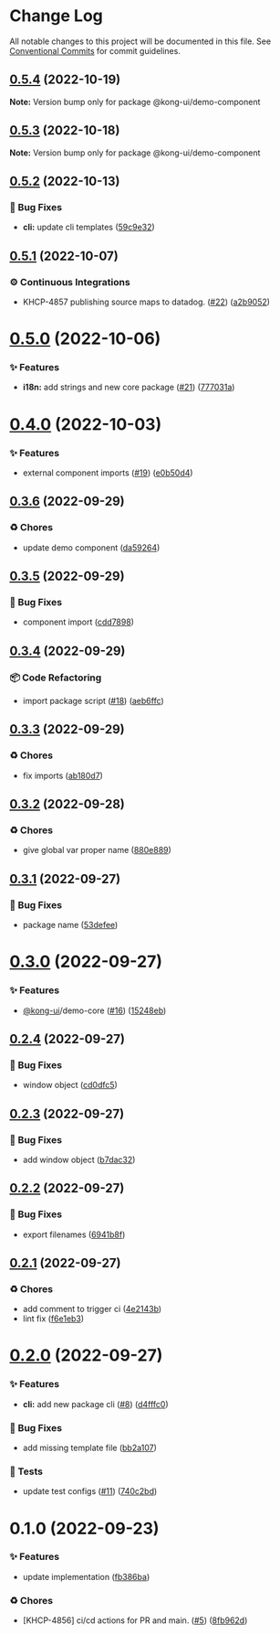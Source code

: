 # Change Log

All notable changes to this project will be documented in this file.
See [Conventional Commits](https://conventionalcommits.org) for commit guidelines.

## [0.5.4](https://github.com/Kong/kong-ui-shared-components/compare/@kong-ui/demo-component@0.5.3...@kong-ui/demo-component@0.5.4) (2022-10-19)

**Note:** Version bump only for package @kong-ui/demo-component





## [0.5.3](https://github.com/Kong/kong-ui-shared-components/compare/@kong-ui/demo-component@0.5.2...@kong-ui/demo-component@0.5.3) (2022-10-18)

**Note:** Version bump only for package @kong-ui/demo-component





## [0.5.2](https://github.com/Kong/kong-ui-shared-components/compare/@kong-ui/demo-component@0.5.1...@kong-ui/demo-component@0.5.2) (2022-10-13)


### 🐛 Bug Fixes

* **cli:** update cli templates ([59c9e32](https://github.com/Kong/kong-ui-shared-components/commit/59c9e326a6804b14160aace72d0666b292aae811))





## [0.5.1](https://github.com/Kong/kong-ui-shared-components/compare/@kong-ui/demo-component@0.5.0...@kong-ui/demo-component@0.5.1) (2022-10-07)


### ⚙️ Continuous Integrations

* KHCP-4857 publishing source maps to datadog. ([#22](https://github.com/Kong/kong-ui-shared-components/issues/22)) ([a2b9052](https://github.com/Kong/kong-ui-shared-components/commit/a2b9052e5530ec4bfbd40e1f958860c0e0728ee8))





# [0.5.0](https://github.com/Kong/kong-ui-shared-components/compare/@kong-ui/demo-component@0.4.0...@kong-ui/demo-component@0.5.0) (2022-10-06)


### ✨ Features

* **i18n:** add strings and new core package ([#21](https://github.com/Kong/kong-ui-shared-components/issues/21)) ([777031a](https://github.com/Kong/kong-ui-shared-components/commit/777031ac73c82a0a023a55af9005f60c030f2f38))





# [0.4.0](https://github.com/Kong/kong-ui-shared-components/compare/@kong-ui/demo-component@0.3.6...@kong-ui/demo-component@0.4.0) (2022-10-03)


### ✨ Features

* external component imports ([#19](https://github.com/Kong/kong-ui-shared-components/issues/19)) ([e0b50d4](https://github.com/Kong/kong-ui-shared-components/commit/e0b50d42b383870f6274ef2f92eb0520902ba840))





## [0.3.6](https://github.com/Kong/kong-ui-shared-components/compare/@kong-ui/demo-component@0.3.5...@kong-ui/demo-component@0.3.6) (2022-09-29)


### ♻️ Chores

* update demo component ([da59264](https://github.com/Kong/kong-ui-shared-components/commit/da592646fadf405962596eea72c95b9ce2f310a4))





## [0.3.5](https://github.com/Kong/kong-ui-shared-components/compare/@kong-ui/demo-component@0.3.4...@kong-ui/demo-component@0.3.5) (2022-09-29)


### 🐛 Bug Fixes

* component import ([cdd7898](https://github.com/Kong/kong-ui-shared-components/commit/cdd78985012e7431805cbd0f628b3d74416d48b4))





## [0.3.4](https://github.com/Kong/kong-ui-shared-components/compare/@kong-ui/demo-component@0.3.3...@kong-ui/demo-component@0.3.4) (2022-09-29)


### 📦 Code Refactoring

* import package script ([#18](https://github.com/Kong/kong-ui-shared-components/issues/18)) ([aeb6ffc](https://github.com/Kong/kong-ui-shared-components/commit/aeb6ffc081a3b606c7c4f0fcab3b463ffa463a3f))





## [0.3.3](https://github.com/Kong/kong-ui-shared-components/compare/@kong-ui/demo-component@0.3.2...@kong-ui/demo-component@0.3.3) (2022-09-29)


### ♻️ Chores

* fix imports ([ab180d7](https://github.com/Kong/kong-ui-shared-components/commit/ab180d7f0fa4ffdeea003868c9bebc9a04f35dae))





## [0.3.2](https://github.com/Kong/kong-ui-shared-components/compare/@kong-ui/demo-component@0.3.1...@kong-ui/demo-component@0.3.2) (2022-09-28)


### ♻️ Chores

* give global var proper name ([880e889](https://github.com/Kong/kong-ui-shared-components/commit/880e889cb3225c076508f009e54e4f67ece0c4a5))





## [0.3.1](https://github.com/Kong/kong-ui-shared-components/compare/@kong-ui/demo-component@0.3.0...@kong-ui/demo-component@0.3.1) (2022-09-27)


### 🐛 Bug Fixes

* package name ([53defee](https://github.com/Kong/kong-ui-shared-components/commit/53defee7b267f09860a402a9aa16e5f44e32bb76))





# [0.3.0](https://github.com/Kong/kong-ui-shared-components/compare/@kong-ui/demo-component@0.2.4...@kong-ui/demo-component@0.3.0) (2022-09-27)


### ✨ Features

* [@kong-ui](https://github.com/kong-ui)/demo-core ([#16](https://github.com/Kong/kong-ui-shared-components/issues/16)) ([15248eb](https://github.com/Kong/kong-ui-shared-components/commit/15248eb1cd52b9a24818dd73dbbfe24f43ae3ff5))





## [0.2.4](https://github.com/Kong/kong-ui-shared-components/compare/@kong-ui/demo-component@0.2.3...@kong-ui/demo-component@0.2.4) (2022-09-27)


### 🐛 Bug Fixes

* window object ([cd0dfc5](https://github.com/Kong/kong-ui-shared-components/commit/cd0dfc5d0b4bd05af9c95f3d202fba47439cf53f))





## [0.2.3](https://github.com/Kong/kong-ui-shared-components/compare/@kong-ui/demo-component@0.2.2...@kong-ui/demo-component@0.2.3) (2022-09-27)


### 🐛 Bug Fixes

* add window object ([b7dac32](https://github.com/Kong/kong-ui-shared-components/commit/b7dac32c1538888c942a0f37d951368accd4adc2))





## [0.2.2](https://github.com/Kong/kong-ui-shared-components/compare/@kong-ui/demo-component@0.2.1...@kong-ui/demo-component@0.2.2) (2022-09-27)


### 🐛 Bug Fixes

* export filenames ([6941b8f](https://github.com/Kong/kong-ui-shared-components/commit/6941b8fd927432d879cbea565c46d3e61ee72d95))





## [0.2.1](https://github.com/Kong/kong-ui-shared-components/compare/@kong-ui/demo-component@0.2.0...@kong-ui/demo-component@0.2.1) (2022-09-27)


### ♻️ Chores

* add comment to trigger ci ([4e2143b](https://github.com/Kong/kong-ui-shared-components/commit/4e2143ba80bbcaf5872d6756aa2732c22a4e6a49))
* lint fix ([f6e1eb3](https://github.com/Kong/kong-ui-shared-components/commit/f6e1eb3fd6acf1d76095c4399e8f645a00c2ec3e))





# [0.2.0](https://github.com/Kong/kong-ui-shared-components/compare/@kong-ui/demo-component@0.1.0...@kong-ui/demo-component@0.2.0) (2022-09-27)


### ✨ Features

* **cli:** add new package cli ([#8](https://github.com/Kong/kong-ui-shared-components/issues/8)) ([d4fffc0](https://github.com/Kong/kong-ui-shared-components/commit/d4fffc0b9e022655105fa1c3dd229e1b238efeaf))


### 🐛 Bug Fixes

* add missing template file ([bb2a107](https://github.com/Kong/kong-ui-shared-components/commit/bb2a1076ec89dd19d9d0e679a9aa702f6022a9bf))


### 🚨 Tests

* update test configs ([#11](https://github.com/Kong/kong-ui-shared-components/issues/11)) ([740c2bd](https://github.com/Kong/kong-ui-shared-components/commit/740c2bd8257412b9cdea7041cb5bc935803e27bd))





# 0.1.0 (2022-09-23)


### ✨ Features

* update implementation ([fb386ba](https://github.com/Kong/kong-ui-shared-components/commit/fb386baae1aa1885a6c74747cc86207cbb0ff9ce))


### ♻️ Chores

* [KHCP-4856] ci/cd actions for PR and main. ([#5](https://github.com/Kong/kong-ui-shared-components/issues/5)) ([8fb962d](https://github.com/Kong/kong-ui-shared-components/commit/8fb962d82c1e1efec7a10fe44fd4eb5569c1afdd))
